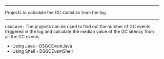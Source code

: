 ***********************************************************
   Projects to calculate the GC statistics from the log
***********************************************************
usecase : The projects can be used to find out the number of GC events triggered in the log and calculate the median value of the GC latency from all the GC events.

* Using Java - DSGCEventJava
* Using Shell - DSGCEventShell
